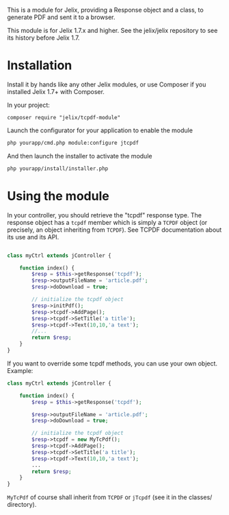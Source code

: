 This is a module for Jelix, providing a Response object and a class, to generate PDF
and sent it to a browser.

This module is for Jelix 1.7.x and higher. See the jelix/jelix repository to see
its history before Jelix 1.7.


Installation
============

Install it by hands like any other Jelix modules, or use Composer if you installed
Jelix 1.7+ with Composer.

In your project:

```
composer require "jelix/tcpdf-module"
```


Launch the configurator for your application to enable the module

```bash
php yourapp/cmd.php module:configure jtcpdf
```

And then launch the installer to activate the module

```bash
php yourapp/install/installer.php
```


Using the module
================

In your controller, you should retrieve the "tcpdf" response type. The response object
has a ```tcpdf``` member which is simply a ```TCPDF``` object (or precisely, an object
inheriting from ```TCPDF```). See TCPDF documentation about its use and its API.

```php

class myCtrl extends jController {

    function index() {
        $resp = $this->getResponse('tcpdf');
        $resp->outputFileName = 'article.pdf';
        $resp->doDownload = true;

        // initialize the tcpdf object
        $resp->initPdf();
        $resp->tcpdf->AddPage();
        $resp->tcpdf->SetTitle('a title');
        $resp->tcpdf->Text(10,10,'a text');
        //...
        return $resp;
    }
}
```


If you want to override some tcpdf methods, you can use your own object. 
Example:

```php
class myCtrl extends jController {

    function index() {
        $resp = $this->getResponse('tcpdf');

        $resp->outputFileName = 'article.pdf';
        $resp->doDownload = true;

        // initialize the tcpdf object
        $resp->tcpdf = new MyTcPdf();
        $resp->tcpdf->AddPage();
        $resp->tcpdf->SetTitle('a title');
        $resp->tcpdf->Text(10,10,'a text');
        ...
        return $resp;
    }
}
```

```MyTcPdf``` of course shall inherit from ```TCPDF``` or ```jTcpdf``` (see it in the
classes/ directory).

